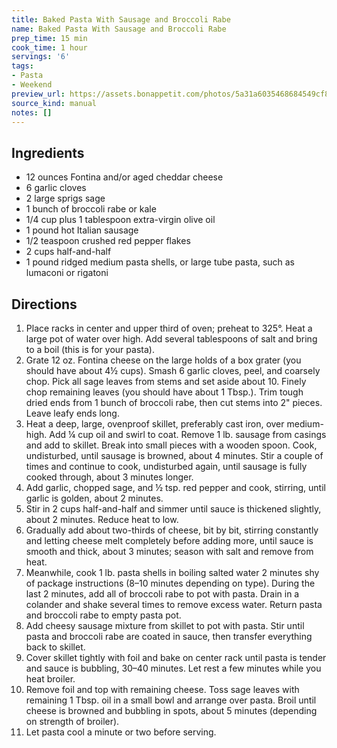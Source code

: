 ```yaml
---
title: Baked Pasta With Sausage and Broccoli Rabe
name: Baked Pasta With Sausage and Broccoli Rabe
prep_time: 15 min
cook_time: 1 hour
servings: '6'
tags:
- Pasta
- Weekend
preview_url: https://assets.bonappetit.com/photos/5a31a6035468684549cf8def/1:1/w_2240,c_limit/one-pot-baked-pasta-with-sausage-and-broccoli-rabe.jpg
source_kind: manual
notes: []
---
```


## Ingredients
- 12 ounces Fontina and/or aged cheddar cheese
- 6 garlic cloves
- 2 large sprigs sage
- 1 bunch of broccoli rabe or kale
- 1/4 cup plus 1 tablespoon extra-virgin olive oil
- 1 pound hot Italian sausage
- 1/2 teaspoon crushed red pepper flakes
- 2 cups half-and-half
- 1 pound ridged medium pasta shells, or large tube pasta, such as lumaconi or rigatoni


## Directions
1. Place racks in center and upper third of oven; preheat to 325°. Heat a large pot of water over high. Add several tablespoons of salt and bring to a boil (this is for your pasta).
2. Grate 12 oz. Fontina cheese on the large holds of a box grater (you should have about 4½ cups). Smash 6 garlic cloves, peel, and coarsely chop. Pick all sage leaves from stems and set aside about 10. Finely chop remaining leaves (you should have about 1 Tbsp.). Trim tough dried ends from 1 bunch of broccoli rabe, then cut stems into 2" pieces. Leave leafy ends long.
3. Heat a deep, large, ovenproof skillet, preferably cast iron, over medium-high. Add ¼ cup oil and swirl to coat. Remove 1 lb. sausage from casings and add to skillet. Break into small pieces with a wooden spoon. Cook, undisturbed, until sausage is browned, about 4 minutes. Stir a couple of times and continue to cook, undisturbed again, until sausage is fully cooked through, about 3 minutes longer.
4. Add garlic, chopped sage, and ½ tsp. red pepper and cook, stirring, until garlic is golden, about 2 minutes.
5. Stir in 2 cups half-and-half and simmer until sauce is thickened slightly, about 2 minutes. Reduce heat to low.
6. Gradually add about two-thirds of cheese, bit by bit, stirring constantly and letting cheese melt completely before adding more, until sauce is smooth and thick, about 3 minutes; season with salt and remove from heat.
7. Meanwhile, cook 1 lb. pasta shells in boiling salted water 2 minutes shy of package instructions (8–10 minutes depending on type). During the last 2 minutes, add all of broccoli rabe to pot with pasta. Drain in a colander and shake several times to remove excess water. Return pasta and broccoli rabe to empty pasta pot.
8. Add cheesy sausage mixture from skillet to pot with pasta. Stir until pasta and broccoli rabe are coated in sauce, then transfer everything back to skillet.
9. Cover skillet tightly with foil and bake on center rack until pasta is tender and sauce is bubbling, 30–40 minutes. Let rest a few minutes while you heat broiler.
10. Remove foil and top with remaining cheese. Toss sage leaves with remaining 1 Tbsp. oil in a small bowl and arrange over pasta. Broil until cheese is browned and bubbling in spots, about 5 minutes (depending on strength of broiler).
11. Let pasta cool a minute or two before serving.
